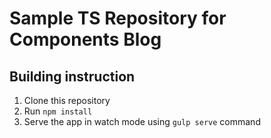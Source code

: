 # Sample TS Repository for Components Blog

## Building instruction

1. Clone this repository
2. Run `npm install`
3. Serve the app in watch mode using `gulp serve` command